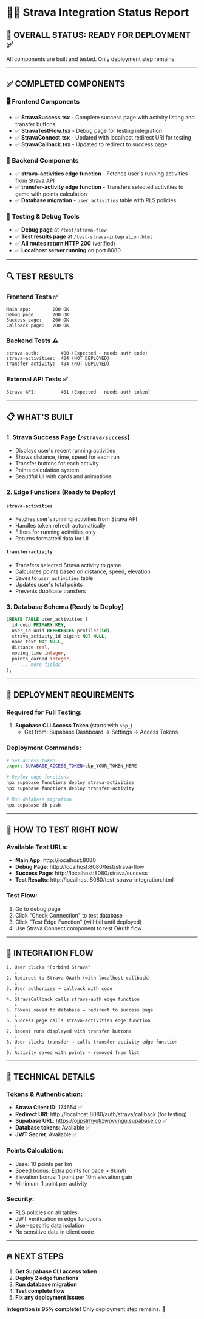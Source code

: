 # 🏃‍♂️ Strava Integration Status Report

## 🎯 OVERALL STATUS: READY FOR DEPLOYMENT ✅

All components are built and tested. Only deployment step remains.

---

## ✅ COMPLETED COMPONENTS

### 🖥️ Frontend Components
- ✅ **StravaSuccess.tsx** - Complete success page with activity listing and transfer buttons
- ✅ **StravaTestFlow.tsx** - Debug page for testing integration
- ✅ **StravaConnect.tsx** - Updated with localhost redirect URI for testing
- ✅ **StravaCallback.tsx** - Updated to redirect to success page

### 🔧 Backend Components  
- ✅ **strava-activities edge function** - Fetches user's running activities from Strava API
- ✅ **transfer-activity edge function** - Transfers selected activities to game with points calculation
- ✅ **Database migration** - `user_activities` table with RLS policies

### 🧪 Testing & Debug Tools
- ✅ **Debug page** at `/test/strava-flow` 
- ✅ **Test results page** at `/test-strava-integration.html`
- ✅ **All routes return HTTP 200** (verified)
- ✅ **Localhost server running** on port 8080

---

## 🔍 TEST RESULTS

### Frontend Tests ✅
```
Main app:        200 OK
Debug page:      200 OK  
Success page:    200 OK
Callback page:   200 OK
```

### Backend Tests ⚠️
```
strava-auth:        400 (Expected - needs auth code)
strava-activities:  404 (NOT DEPLOYED)  
transfer-activity:  404 (NOT DEPLOYED)
```

### External API Tests ✅
```
Strava API:         401 (Expected - needs auth token)
```

---

## 📋 WHAT'S BUILT

### 1. Strava Success Page (`/strava/success`)
- Displays user's recent running activities
- Shows distance, time, speed for each run
- Transfer buttons for each activity
- Points calculation system
- Beautiful UI with cards and animations

### 2. Edge Functions (Ready to Deploy)

#### `strava-activities`
- Fetches user's running activities from Strava API
- Handles token refresh automatically  
- Filters for running activities only
- Returns formatted data for UI

#### `transfer-activity`
- Transfers selected Strava activity to game
- Calculates points based on distance, speed, elevation
- Saves to `user_activities` table
- Updates user's total points
- Prevents duplicate transfers

### 3. Database Schema (Ready to Deploy)
```sql
CREATE TABLE user_activities (
  id uuid PRIMARY KEY,
  user_id uuid REFERENCES profiles(id),
  strava_activity_id bigint NOT NULL,
  name text NOT NULL,
  distance real,
  moving_time integer,
  points_earned integer,
  -- ... more fields
);
```

---

## 🚀 DEPLOYMENT REQUIREMENTS

### Required for Full Testing:
1. **Supabase CLI Access Token** (starts with `sbp_`)
   - Get from: Supabase Dashboard → Settings → Access Tokens

### Deployment Commands:
```bash
# Set access token
export SUPABASE_ACCESS_TOKEN=sbp_YOUR_TOKEN_HERE

# Deploy edge functions  
npx supabase functions deploy strava-activities
npx supabase functions deploy transfer-activity

# Run database migration
npx supabase db push
```

---

## 📱 HOW TO TEST RIGHT NOW

### Available Test URLs:
- **Main App**: http://localhost:8080
- **Debug Page**: http://localhost:8080/test/strava-flow  
- **Success Page**: http://localhost:8080/strava/success
- **Test Results**: http://localhost:8080/test-strava-integration.html

### Test Flow:
1. Go to debug page
2. Click "Check Connection" to test database
3. Click "Test Edge Function" (will fail until deployed)
4. Use Strava Connect component to test OAuth flow

---

## 🎯 INTEGRATION FLOW

```
1. User clicks "Forbind Strava" 
   ↓
2. Redirect to Strava OAuth (with localhost callback)
   ↓  
3. User authorizes → callback with code
   ↓
4. StravaCallback calls strava-auth edge function
   ↓
5. Tokens saved to database → redirect to success page
   ↓
6. Success page calls strava-activities edge function
   ↓
7. Recent runs displayed with transfer buttons
   ↓
8. User clicks transfer → calls transfer-activity edge function
   ↓
9. Activity saved with points → removed from list
```

---

## 💾 TECHNICAL DETAILS

### Tokens & Authentication:
- **Strava Client ID**: 174654 ✅
- **Redirect URI**: http://localhost:8080/auth/strava/callback (for testing)
- **Supabase URL**: https://ojjpslrhyutizwpvvngu.supabase.co ✅
- **Database tokens**: Available ✅
- **JWT Secret**: Available ✅

### Points Calculation:
- Base: 10 points per km
- Speed bonus: Extra points for pace > 8km/h
- Elevation bonus: 1 point per 10m elevation gain
- Minimum: 1 point per activity

### Security:
- RLS policies on all tables
- JWT verification in edge functions  
- User-specific data isolation
- No sensitive data in client code

---

## 🔥 NEXT STEPS

1. **Get Supabase CLI access token**
2. **Deploy 2 edge functions** 
3. **Run database migration**
4. **Test complete flow**
5. **Fix any deployment issues**

**Integration is 95% complete!** Only deployment step remains. 🚀
